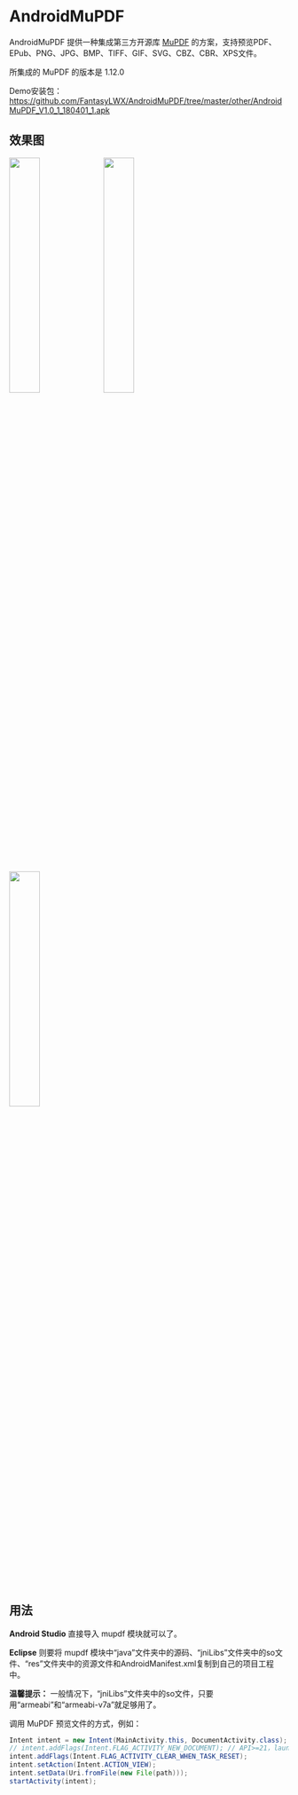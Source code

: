 # AndroidMuPDF
AndroidMuPDF 提供一种集成第三方开源库 [MuPDF](https://mupdf.com) 的方案，支持预览PDF、EPub、PNG、JPG、BMP、TIFF、GIF、SVG、CBZ、CBR、XPS文件。

所集成的 MuPDF 的版本是 1.12.0

Demo安装包：<https://github.com/FantasyLWX/AndroidMuPDF/tree/master/other/AndroidMuPDF_V1.0_1_180401_1.apk>

## 效果图

<img src="https://github.com/FantasyLWX/AndroidMuPDF/raw/master/other/screenshot1.png" width="33%" />    <img src="https://github.com/FantasyLWX/AndroidMuPDF/raw/master/other/screenshot2.png" width="33%" />    <img src="https://github.com/FantasyLWX/AndroidMuPDF/raw/master/other/screenshot3.png" width="33%" />

## 用法

**Android Studio** 直接导入 mupdf 模块就可以了。

**Eclipse** 则要将 mupdf 模块中“java”文件夹中的源码、“jniLibs”文件夹中的so文件、“res”文件夹中的资源文件和AndroidManifest.xml复制到自己的项目工程中。

**温馨提示：** 一般情况下，“jniLibs”文件夹中的so文件，只要用“armeabi”和“armeabi-v7a”就足够用了。

调用 MuPDF 预览文件的方式，例如：

```Java
Intent intent = new Intent(MainActivity.this, DocumentActivity.class);
// intent.addFlags(Intent.FLAG_ACTIVITY_NEW_DOCUMENT); // API>=21，launch as a new document
intent.addFlags(Intent.FLAG_ACTIVITY_CLEAR_WHEN_TASK_RESET);
intent.setAction(Intent.ACTION_VIEW);
intent.setData(Uri.fromFile(new File(path)));
startActivity(intent);
```


